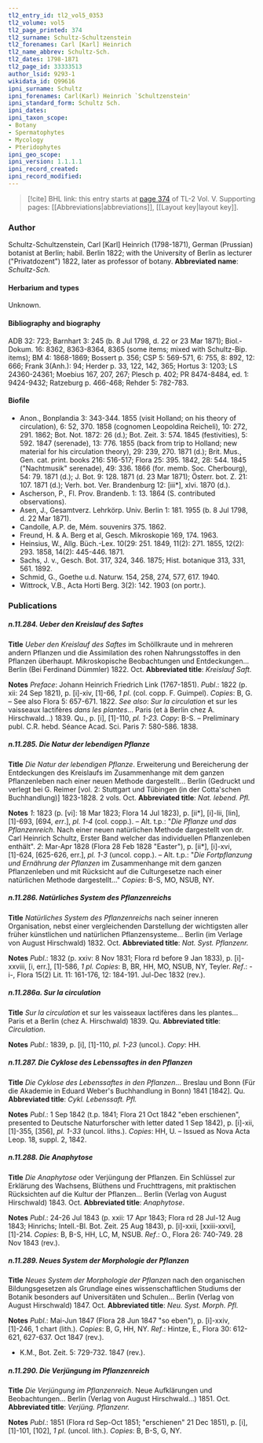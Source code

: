 ```yaml
---
tl2_entry_id: tl2_vol5_0353
tl2_volume: vol5
tl2_page_printed: 374
tl2_surname: Schultz-Schultzenstein
tl2_forenames: Carl [Karl] Heinrich
tl2_name_abbrev: Schultz-Sch.
tl2_dates: 1798-1871
tl2_page_id: 33333513
author_lsid: 9293-1
wikidata_id: Q99616
ipni_surname: Schultz
ipni_forenames: Carl(Karl) Heinrich `Schultzenstein'
ipni_standard_form: Schultz Sch.
ipni_dates: 
ipni_taxon_scope: 
- Botany
- Spermatophytes
- Mycology
- Pteridophytes
ipni_geo_scope: 
ipni_version: 1.1.1.1
ipni_record_created: 
ipni_record_modified:
---
```



> [!cite] BHL link: this entry starts at [page 374](https://www.biodiversitylibrary.org/page/33333513) of TL-2 Vol. V.
> Supporting pages: [[Abbreviations|abbreviations]], [[Layout key|layout key]].

### Author

Schultz-Schultzenstein, Carl \[Karl\] Heinrich (1798-1871), German (Prussian) botanist at Berlin; habil. Berlin 1822; with the University of Berlin as lecturer ("Privatdozent") 1822, later as professor of botany. 
**Abbreviated name**: *Schultz-Sch.*

#### Herbarium and types

Unknown.

#### Bibliography and biography

ADB 32: 723; Barnhart 3: 245 (b. 8 Jul 1798, d. 22 or 23 Mar 1871); Biol.-Dokum. 16: 8362, 8363-8364, 8365 (some items; mixed with Schultz-Bip. items); BM 4: 1868-1869; Bossert p. 356; CSP 5: 569-571, 6: 755, 8: 892, 12: 666; Frank 3(Anh.): 94; Herder p. 33, 122, 142, 365; Hortus 3: 1203; LS 24360-24361; Moebius 167, 207, 267; Plesch p. 402; PR 8474-8484, ed. 1: 9424-9432; Ratzeburg p. 466-468; Rehder 5: 782-783.

#### Biofile

- Anon., Bonplandia 3: 343-344. 1855 (visit Holland; on his theory of circulation), 6: 52, 370. 1858 (cognomen Leopoldina Reicheli), 10: 272, 291. 1862; Bot. Not. 1872: 26 (d.); Bot. Zeit. 3: 574. 1845 (festivities), 5: 592. 1847 (serenade), 13: 776. 1855 (back from trip to Holland; new material for his circulation theory), 29: 239, 270. 1871 (d.); Brit. Mus., Gen. cat. print. books 216: 516-517; Flora 25: 395. 1842, 28: 544. 1845 ("Nachtmusik" serenade), 49: 336. 1866 (for. memb. Soc. Cherbourg), 54: 79. 1871 (d.); J. Bot. 9: 128. 1871 (d. 23 Mar 1871); Österr. bot. Z. 21: 107. 1871 (d.); Verh. bot. Ver. Brandenburg 12: \[iii\*\], xlvi. 1870 (d.).
- Ascherson, P., Fl. Prov. Brandenb. 1: 13. 1864 (S. contributed observations).
- Asen, J., Gesamtverz. Lehrkörp. Univ. Berlin 1: 181. 1955 (b. 8 Jul 1798, d. 22 Mar 1871).
- Candolle, A.P. de, Mém. souvenirs 375. 1862.
- Freund, H. & A. Berg et al, Gesch. Mikroskopie 169, 174. 1963.
- Heinsius, W., Allg. Büch.-Lex. 10(29: 251. 1849, 11(2): 271. 1855, 12(2): 293. 1858, 14(2): 445-446. 1871.
- Sachs, J. v., Gesch. Bot. 317, 324, 346. 1875; Hist. botanique 313, 331, 561. 1892.
- Schmid, G., Goethe u.d. Naturw. 154, 258, 274, 577, 617. 1940.
- Wittrock, V.B., Acta Horti Berg. 3(2): 142. 1903 (on portr.).

### Publications

##### n.11.284. Ueber den Kreislauf des Saftes

**Title**
*Ueber den Kreislauf des Saftes* im Schöllkraute und in mehreren andern Pflanzen und die Assimilation des rohen Nahrungsstoffes in den Pflanzen überhaupt. Mikroskopische Beobachtungen und Entdeckungen... Berlin (Bei Ferdinand Dümmler) 1822. Oct.
**Abbreviated title**: *Kreislauf Saft.*

**Notes**
*Preface*: Johann Heinrich Friedrich Link (1767-1851).
*Publ*.: 1822 (p. xii: 24 Sep 1821), p. \[i\]-xiv, \[1\]-66, *1 pl*. (col. copp. F. Guimpel). *Copies*: B, G. – See also Flora 5: 657-671. 1822.
*See also*: *Sur la circulation* et sur les vaisseaux lactifères *dans les plantes*... Paris (et à Berlin chez A. Hirschwald...) 1839. Qu., p. \[i\], \[1\]-110, *pl. 1-23. Copy*: B-S. – Preliminary publ. C.R. hebd. Séance Acad. Sci. Paris 7: 580-586. 1838.

##### n.11.285. Die Natur der lebendigen Pflanze

**Title**
*Die Natur der lebendigen Pflanze*. Erweiterung und Bereicherung der Entdeckungen des Kreislaufs im Zusammenhange mit dem ganzen Pflanzenleben nach einer neuen Methode dargestellt... Berlin (Gedruckt und verlegt bei G. Reimer \[vol. 2: Stuttgart und Tübingen (in der Cotta'schen Buchhandlung)\] 1823-1828. 2 vols. Oct.
**Abbreviated title**: *Nat. lebend. Pfl.*

**Notes**
*1*: 1823 (p. \[vi\]: 18 Mar 1823; Flora 14 Jul 1823), p. \[ii\*\], \[i\]-lii, \[lin\], \[1\]-693, \[694, *err*.\], *pl. 1-4* (col. copp.). – Alt. t.p.: "*Die Pflanze und das Pflanzenreich*. Nach einer neuen natürlichen Methode dargestellt von dr. Carl Heinrich Schultz, Erster Band welcher das individuellen Pflanzenleben enthält".
*2*: Mar-Apr 1828 (Flora 28 Feb 1828 "Easter"), p. \[ii\*\], \[i\]-xvi, \[1\]-624, \[625-626, err.\], *pl. 1-3* (uncol. copp.). – Alt. t.p.: "*Die Fortpflanzung und Ernährung der Pflanzen* im Zusammenhange mit dem ganzen Pflanzenleben und mit Rücksicht auf die Culturgesetze nach einer natürlichen Methode dargestellt..."
*Copies*: B-S, MO, NSUB, NY.

##### n.11.286. Natürliches System des Pflanzenreichs

**Title**
*Natürliches System des Pflanzenreichs* nach seiner inneren Organisation, nebst einer vergleichenden Darstellung der wichtigsten aller früher künstlichen und natürlichen Pflanzensysteme... Berlin (im Verlage von August Hirschwald) 1832. Oct.
**Abbreviated title**: *Nat. Syst. Pflanzenr.*

**Notes**
*Publ*.: 1832 (p. xxiv: 8 Nov 1831; Flora rd before 9 Jan 1833), p. \[i\]-xxviii, \[i, err.\], \[1\]-586, *1 pl. Copies*: B, BR, HH, MO, NSUB, NY, Teyler.
*Ref*.: -i-, Flora 15(2) Lit. 11: 161-176, 12: 184-191. Jul-Dec 1832 (rev.).

##### n.11.286a. Sur la circulation

**Title**
*Sur la circulation* et sur les vaisseaux lactifères dans les plantes... Paris et a Berlin (chez A. Hirschwald) 1839. Qu.
**Abbreviated title**: *Circulation*.

**Notes**
*Publ*.: 1839, p. \[i\], \[1\]-110, *pl. 1-23* (uncol.). *Copy*: HH.

##### n.11.287. Die Cyklose des Lebenssaftes in den Pflanzen

**Title**
*Die Cyklose des Lebenssaftes in den Pflanzen*... Breslau und Bonn (Für die Akademie in Eduard Weber's Buchhandlung in Bonn) 1841 \[1842\]. Qu.
**Abbreviated title**: *Cykl. Lebenssaft. Pfl.*

**Notes**
*Publ*.: 1 Sep 1842 (t.p. 1841; Flora 21 Oct 1842 "eben erschienen", presented to Deutsche Naturforscher with letter dated 1 Sep 1842), p. \[i\]-xii, \[1\]-355, \[356\], *pl. 1-33* (uncol. liths.). *Copies*: HH, U. – Issued as Nova Acta Leop. 18, suppl. 2, 1842.

##### n.11.288. Die Anaphytose

**Title**
*Die Anaphytose* oder Verjüngung der Pflanzen. Ein Schlüssel zur Erklärung des Wachsens, Blüthens und Fruchttragens, mit praktischen Rücksichten auf die Kultur der Pflanzen... Berlin (Verlag von August Hirschwald) 1843. Oct.
**Abbreviated title**: *Anaphytose*.

**Notes**
*Publ*.: 24-26 Jul 1843 (p. xxii: 17 Apr 1843; Flora rd 28 Jul-12 Aug 1843; Hinrichs; Intell.-Bl. Bot. Zeit. 25 Aug 1843), p. \[i\]-xxii, \[xxiii-xxvi\], \[1\]-214. *Copies*: B, B-S, HH, LC, M, NSUB.
*Ref*.: O., Flora 26: 740-749. 28 Nov 1843 (rev.).

##### n.11.289. Neues System der Morphologie der Pflanzen

**Title**
*Neues System der Morphologie der Pflanzen* nach den organischen Bildungsgesetzen als Grundlage eines wissenschaftlichen Studiums der Botanik besonders auf Universitäten und Schulen... Berlin (Verlag von August Hirschwald) 1847. Oct.
**Abbreviated title**: *Neu. Syst. Morph. Pfl.*

**Notes**
*Publ*.: Mai-Jun 1847 (Flora 28 Jun 1847 "so eben"), p. \[i\]-xxiv, \[1\]-246, 1 chart (lith.).
*Copies*: B, G, HH, NY.
*Ref*.: Hintze, E., Flora 30: 612-621, 627-637. Oct 1847 (rev.).
- K.M., Bot. Zeit. 5: 729-732. 1847 (rev.).

##### n.11.290. Die Verjüngung im Pflanzenreich

**Title**
*Die Verjüngung im Pflanzenreich*. Neue Aufklärungen und Beobachtungen... Berlin (Verlag von August Hirschwald...) 1851. Oct.
**Abbreviated title**: *Verjüng. Pflanzenr.*

**Notes**
*Publ*.: 1851 (Flora rd Sep-Oct 1851; "erschienen" 21 Dec 1851), p. \[i\], \[1\]-101, \[102\], *1 pl*. (uncol. lith.). *Copies*: B, B-S, G, NY.

